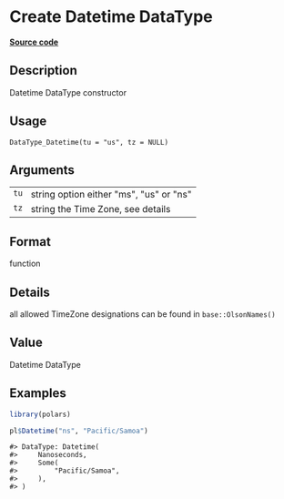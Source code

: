 

# Create Datetime DataType

[**Source code**](https://github.com/pola-rs/r-polars/tree/main/R/datatype.R#L175)

## Description

Datetime DataType constructor

## Usage

<pre><code class='language-R'>DataType_Datetime(tu = "us", tz = NULL)
</code></pre>

## Arguments

<table>
<tr>
<td style="white-space: nowrap; font-family: monospace; vertical-align: top">
<code id="DataType_Datetime_:_tu">tu</code>
</td>
<td>
string option either "ms", "us" or "ns"
</td>
</tr>
<tr>
<td style="white-space: nowrap; font-family: monospace; vertical-align: top">
<code id="DataType_Datetime_:_tz">tz</code>
</td>
<td>
string the Time Zone, see details
</td>
</tr>
</table>

## Format

function

## Details

all allowed TimeZone designations can be found in
<code>base::OlsonNames()</code>

## Value

Datetime DataType

## Examples

``` r
library(polars)

pl$Datetime("ns", "Pacific/Samoa")
```

    #> DataType: Datetime(
    #>     Nanoseconds,
    #>     Some(
    #>         "Pacific/Samoa",
    #>     ),
    #> )
